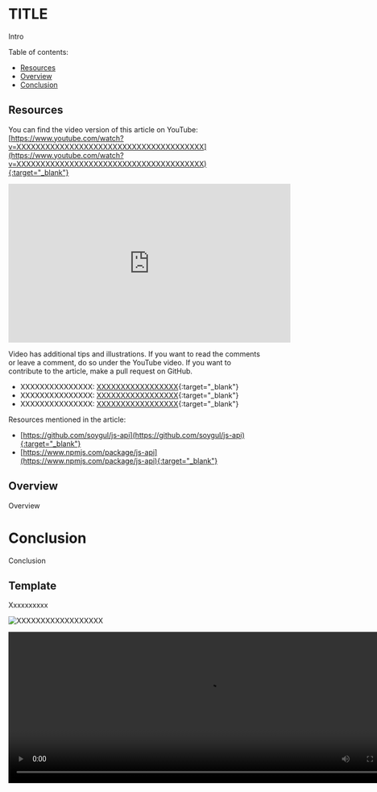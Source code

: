 # TITLE
Intro

Table of contents:
* [Resources](#resources)
* [Overview](#overview)
* [Conclusion](#conclusion)

## Resources
You can find the video version of this article on YouTube: [https://www.youtube.com/watch?v=XXXXXXXXXXXXXXXXXXXXXXXXXXXXXXXXXXXXXXX](https://www.youtube.com/watch?v=XXXXXXXXXXXXXXXXXXXXXXXXXXXXXXXXXXXXXXX){:target="_blank"}

<iframe width="560" height="315" src="https://www.youtube.com/embed/XXXXXXXXXXXXXXXXXXXXXXXXXXXXXXXXXXXXXXX" frameborder="0" allow="accelerometer; autoplay; encrypted-media; gyroscope; picture-in-picture" allowfullscreen></iframe>

Video has additional tips and illustrations. If you want to read the comments or leave a comment, do so under the YouTube video. If you want to contribute to the article, make a pull request on GitHub.

* XXXXXXXXXXXXXXX: [XXXXXXXXXXXXXXXXX](XXXXXXXXXXXXXXXXX){:target="_blank"}
* XXXXXXXXXXXXXXX: [XXXXXXXXXXXXXXXXX](XXXXXXXXXXXXXXXXX){:target="_blank"}
* XXXXXXXXXXXXXXX: [XXXXXXXXXXXXXXXXX](XXXXXXXXXXXXXXXXX){:target="_blank"}

Resources mentioned in the article:
* [https://github.com/soygul/js-api](https://github.com/soygul/js-api){:target="_blank"}
* [https://www.npmjs.com/package/js-api](https://www.npmjs.com/package/js-api){:target="_blank"}

## Overview
Overview

# Conclusion
Conclusion

## Template
Xxxxxxxxxx

![XXXXXXXXXXXXXXXXXX](media/XXXXXXXXXXXXXXXXXX.jpg)

<video width="790" height="300" controls><source src="media/kadanes-algorithm.mp4" type="video/mp4"></video>
